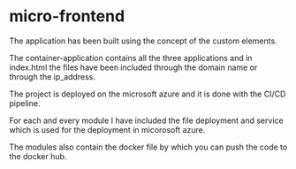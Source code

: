 # micro-frontend
The application has been built using the concept of the custom elements.

The container-application contains all the three applications and in index.html the files have been included through the domain name or through the ip_address.

The project is deployed on the microsoft azure and it is done with the CI/CD pipeline.

For each and every module I have included the file deployment and service which is used for the deployment in micorosoft azure.

The modules also contain the docker file by which you can push the code to the docker hub.
